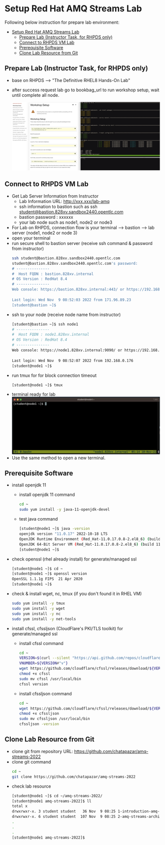 # Setup Red Hat AMQ Streams Lab

Following below instruction for prepare lab environment:

<!-- TOC -->

- [Setup Red Hat AMQ Streams Lab](#setup-red-hat-amq-streams-lab)
  - [Prepare Lab (Instructor Task, for RHPDS only)](#prepare-lab-instructor-task-for-rhpds-only)
  - [Connect to RHPDS VM Lab](#connect-to-rhpds-vm-lab)
  - [Prerequisite Software](#prerequisite-software)
  - [Clone Lab Resource from Git](#clone-lab-resource-from-git)

<!-- /TOC -->

## Prepare Lab (Instructor Task, for RHPDS only)
* base on RHPDS --> "The Definitive RHEL8 Hands-On Lab"
* after success request lab go to bookbag_url to run workshop setup, wait until complete all node.
  
  ![](images/setup-1.png) 

## Connect to RHPDS VM Lab 
* Get Lab Server Information from Instructor
  - Lab Information URL: http://xxx.xxx/lab-amq
  - ssh information to bastion such as ssh student@bastion.828xv.sandbox2440.opentlc.com
  - bastion password : xxxxxx
  - your lab node such as node1, node2 or node3
* For Lab on RHPDS, connection flow is your terminal --> bastion --> lab server (node1, node2 or node 3)
* open your terminal
* run secure shell to bastion server (receive ssh command & password from instructor)
  ```bash
  ssh student@bastion.828xv.sandbox2440.opentlc.com
  student@bastion.828xv.sandbox2440.opentlc.com's password: 
  # ---------------
  #  Host FQDN : bastion.828xv.internal
  # OS Version : RedHat 8.4
  # ---------------
  Web console: https://bastion.828xv.internal:443/ or https://192.168.0.176:443/

  Last login: Wed Nov  9 08:52:03 2022 from 171.96.89.23
  [student@bastion ~]$
  ```
* ssh to your node (receive node name from instructor)
  ```bash
  [student@bastion ~]$ ssh node1
  # ---------------
  #  Host FQDN : node1.828xv.internal
  # OS Version : RedHat 8.4
  # ---------------
  Web console: https://node1.828xv.internal:9090/ or https://192.168.0.124:9090/

  Last login: Wed Nov  9 08:52:07 2022 from 192.168.0.176
  [student@node1 ~]$
  ```
* run tmux for for block connection timeout
  ```bash
  [student@node1 ~]$ tmux
  ```
* terminal ready for lab
  ![](images/setup-2.png) 
* Use the same method to open a new terminal.
  
## Prerequisite Software
* install openjdk 11
  - install openjdk 11 command
    ```bash
    cd ~
    sudo yum install -y java-11-openjdk-devel  
    ```
  - test java command
    ```bash
    [student@node1 ~]$ java -version
    openjdk version "11.0.17" 2022-10-18 LTS
    OpenJDK Runtime Environment (Red_Hat-11.0.17.0.8-2.el8_6) (build 11.0.17+8-LTS)
    OpenJDK 64-Bit Server VM (Red_Hat-11.0.17.0.8-2.el8_6) (build 11.0.17+8-LTS, mixed mode, sharing)
    [student@node1 ~]$
    ```
  
* check openssl (rhel already install) for generate/managed ssl
  ```bash
  [student@node1 ~]$ cd ~
  [student@node1 ~]$ openssl version
  OpenSSL 1.1.1g FIPS  21 Apr 2020
  [student@node1 ~]$
  ```

* check & install wget, nc, tmux (if you don't found it in RHEL VM)
  ```bash
  sudo yum install -y tmux
  sudo yum install -y wget
  sudo yum install -y nc
  sudo yum install -y net-tools
  ```
  
* install cfssl, cfssljson (CloudFlare's PKI/TLS toolkit) for generate/managed ssl
  - install cfssl command
    ```bash
    cd ~
    VERSION=$(curl --silent "https://api.github.com/repos/cloudflare/cfssl/releases/latest" | grep '"tag_name"' | sed -E 's/.*"([^"]+)".*/\1/')
    VNUMBER=${VERSION#"v"}
    wget https://github.com/cloudflare/cfssl/releases/download/${VERSION}/cfssl_${VNUMBER}_linux_amd64 -O cfssl
    chmod +x cfssl
    sudo mv cfssl /usr/local/bin
    cfssl version
    ```
  - install cfssljson command
    ```bash
    cd ~
    wget https://github.com/cloudflare/cfssl/releases/download/${VERSION}/cfssljson_${VNUMBER}_linux_amd64 -O cfssljson
    chmod +x cfssljson
    sudo mv cfssljson /usr/local/bin
    cfssljson -version
    ```

## Clone Lab Resource from Git
* clone git from repository URL: https://github.com/chatapazar/amq-streams-2022
* clone git command
  ```bash
  cd ~
  git clone https://github.com/chatapazar/amq-streams-2022
  ```
* check lab resource
  ```bash
  [student@node1 ~]$ cd ~/amq-streams-2022/
  [student@node1 amq-streams-2022]$ ll
  total x
  drwxrwxr-x. 3 student student   36 Nov  9 08:25 1-introduction-amq-streams
  drwxrwxr-x. 6 student student  107 Nov  9 08:25 2-amq-streams-architecture
  .
  .
  .
  [student@node1 amq-streams-2022]$
  ```